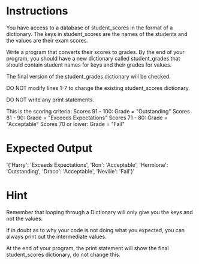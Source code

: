 # Instructions
You have access to a database of student_scores in the format of a dictionary. The keys in student_scores are the names of the students and the values are their exam scores.

Write a program that converts their scores to grades. By the end of your program, you should have a new dictionary called student_grades that should contain student names for keys and their grades for values.

The final version of the student_grades dictionary will be checked.

DO NOT modify lines 1-7 to change the existing student_scores dictionary.

DO NOT write any print statements.

This is the scoring criteria:
Scores 91 - 100: Grade = "Outstanding"
Scores 81 - 90: Grade = "Exceeds Expectations"
Scores 71 - 80: Grade = "Acceptable"
Scores 70 or lower: Grade = "Fail"

# Expected Output
'{'Harry': 'Exceeds Expectations', 'Ron': 'Acceptable', 'Hermione': 'Outstanding', 'Draco': 'Acceptable', 'Neville': 'Fail'}'

# Hint
Remember that looping through a Dictionary will only give you the keys and not the values.

If in doubt as to why your code is not doing what you expected, you can always print out the intermediate values.

At the end of your program, the print statement will show the final student_scores dictionary, do not change this.